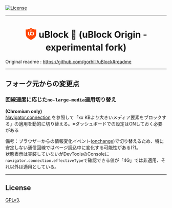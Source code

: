 [![License](https://img.shields.io/badge/License-GPLv3-blue.svg)](https://github.com/gorhill/uBlock/blob/master/LICENSE.txt)

***

<h1 align="center">
<sub>
<img  src="./src/img/ublock.svg" height="38" width="38">
</sub>
uBlock 🦆 (uBlock Origin - experimental fork)
</h1>

Original readme : <https://github.com/gorhill/uBlock#readme>

***

## フォーク元からの変更点

### 回線速度に応じた`no-large-media`適用切り替え

**(Chromium only)**  
[Navigator.connection](https://developer.mozilla.org/en-US/docs/Web/API/Navigator/connection) を参照して「xx KBより大きいメディア要素をブロックする」の適用を動的に切り替える。※ダッシュボードでの設定はONしておく必要がある

備考：ブラウザーからの情報変化イベント([onchange](https://developer.mozilla.org/en-US/docs/Web/API/NetworkInformation/onchange))で切り替えるため、特に安定しない通信回線ではページ読込中に変化する可能性がある(?)。  
状態表示は実装していないがDevToolsのConsoleに`navigator.connection.effectiveType`で確認できる値が「4G」では非適用、それ以外は適用としている。

***

## License

[GPLv3](./LICENSE.txt).
